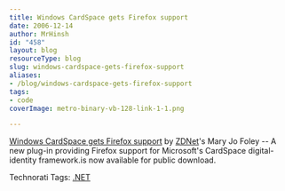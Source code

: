 ```yaml
---
title: Windows CardSpace gets Firefox support
date: 2006-12-14
author: MrHinsh
id: "458"
layout: blog
resourceType: blog
slug: windows-cardspace-gets-firefox-support
aliases:
- /blog/windows-cardspace-gets-firefox-support
tags:
- code
coverImage: metro-binary-vb-128-link-1-1.png

---
```



[Windows CardSpace gets Firefox support](http://blogs.zdnet.com/microsoft/?p=151 "Permalink") by [ZDNet](http://zdnet.com)'s Mary Jo Foley -- A new plug-in providing Firefox support for Microsoft's CardSpace digital-identity framework.is now available for public download.

Technorati Tags: [.NET](http://technorati.com/tags/.NET)


